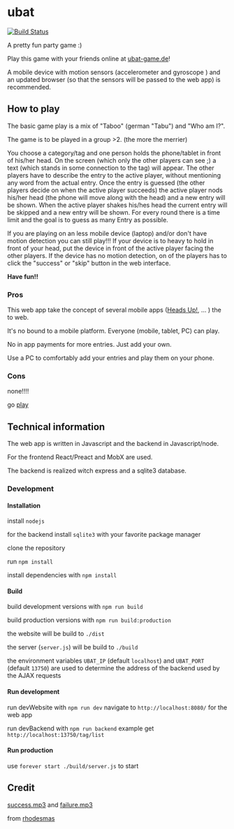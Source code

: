 # ubat
[![Build Status](https://travis-ci.org/matzebond/ubat-game.svg?branch=master)](https://travis-ci.org/matzebond/ubat-game)

A pretty fun party game :)

Play this game with your friends online at [ubat-game.de](http://ubat-game.de)!

A mobile device with motion sensors (accelerometer and gyroscope ) and an updated browser (so that the sensors will be passed to the web app) is recommended.

## How to play

The basic game play is a mix of "Taboo" (german "Tabu") and "Who am I?".

The game is to be played in a group >2. (the more the merrier)

You choose a category/tag and one person holds the phone/tablet in front of his/her head.
On the screen (which only the other players can see ;) a text (which stands in some connection to the tag) will appear.
The other players have to describe the entry to the active player,
without mentioning any word from the actual entry.
Once the entry is guessed (the other players decide on when the active player succeeds)
the active player nods his/her head (the phone will move along with the head) and a new entry will be shown.
When the active player shakes his/hes head the current entry will be skipped and a new entry will be shown.
For every round there is a time limit and the goal is to guess as many Entry as possible.


If you are playing on an less mobile device (laptop) and/or don't have motion detection you can still play!!!
If your device is to heavy to hold in front of your head, put the device in front of the active player facing the other players.
If the device has no motion detection, on of the players has to click the "success" or "skip" button in the web interface.

**Have fun!!**

### Pros

This web app take the concept of several mobile apps
([Heads Up!](https://play.google.com/store/apps/details?id=com.wb.headsup&hl=en), ... )
the to web.

It's no bound to a mobile platform. Everyone (mobile, tablet, PC) can play.

No in app payments for more entries. Just add your own.

Use a PC to comfortably add your entries and play them on your phone.

### Cons

none!!!!

go [play](http:///ubat-game.de)

## Technical information

The web app is written in Javascript and the backend in Javascript/node.

For the frontend React/Preact and MobX are used.

The backend is realized witch express and a sqlite3 database.

### Development

#### Installation

install `nodejs`

for the backend install `sqlite3` with your favorite package manager

clone the repository

run `npm install`

install dependencies with `npm install`

#### Build

build development versions with `npm run build`

build production versions with `npm run build:production`

the website will be build to `./dist`

the server (`server.js`) will be build to `./build`

the environment variables `UBAT_IP` (default `localhost`) and `UBAT_PORT` (default `13750`)
are used to determine the address of the backend used by the AJAX requests


#### Run development

run devWebsite with `npm run dev`
navigate to `http://localhost:8080/` for the web app

run devBackend with `npm run backend`
example get `http://localhost:13750/tag/list`

#### Run production

use `forever start ./build/server.js` to start

## Credit

[success.mp3](http://www.freesound.org/people/rhodesmas/sounds/320655/)
and [failure.mp3](http://www.freesound.org/people/rhodesmas/sounds/342756/)

from [rhodesmas](http://www.freesound.org/people/rhodesmas)
